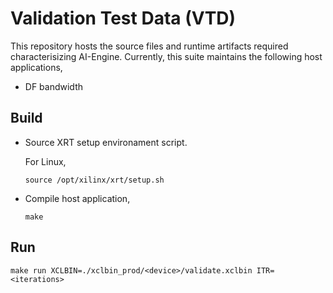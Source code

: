 # Validation Test Data (VTD)

This repository hosts the source files and runtime artifacts required characterisizing AI-Engine. Currently, this suite maintains the following host  applications,
- DF bandwidth 
    

## Build
- Source XRT setup environament script.

  For Linux,
  ```
  source /opt/xilinx/xrt/setup.sh
  ```
- Compile host application,

  ```
  make
  ```
## Run

```
make run XCLBIN=./xclbin_prod/<device>/validate.xclbin ITR=<iterations>
```
